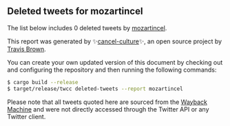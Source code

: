 ## Deleted tweets for mozartincel

The list below includes 0 deleted tweets by
[mozartincel](https://twitter.com/mozartincel).



This report was generated by ✨[cancel-culture](https://github.com/travisbrown/cancel-culture)✨,
an open source project by [Travis Brown](https://twitter.com/travisbrown).

You can create your own updated version of this document by checking out and configuring the
repository and then running the following commands:

```bash
$ cargo build --release
$ target/release/twcc deleted-tweets --report mozartincel
```

Please note that all tweets quoted here are sourced from the
[Wayback Machine](https://web.archive.org) and were not directly accessed through the Twitter API or
any Twitter client.

